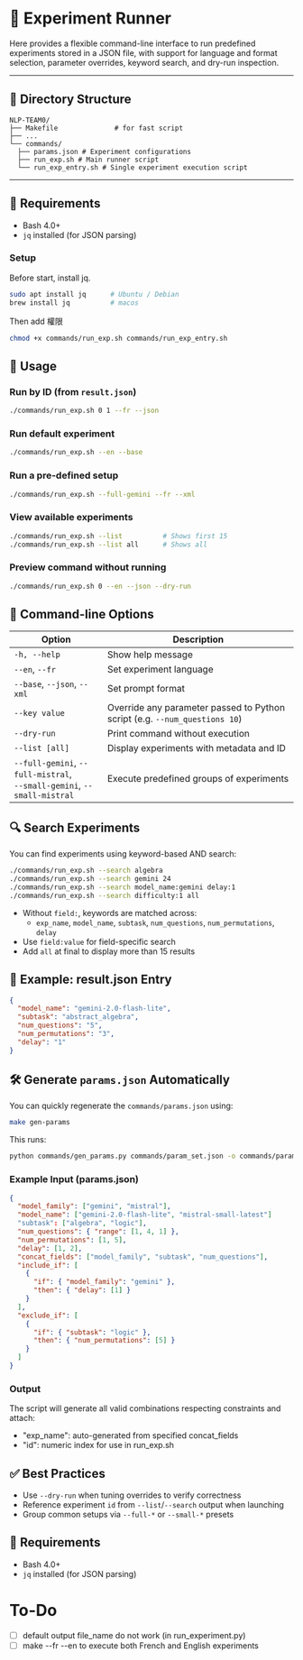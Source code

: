 # 🔬 Experiment Runner

Here provides a flexible command-line interface to run predefined experiments stored in a JSON file, with support for language and format selection, parameter overrides, keyword search, and dry-run inspection.

---

## 📁 Directory Structure

```.
NLP-TEAM0/
├── Makefile              # for fast script
├── ...
└── commands/
  ├── params.json # Experiment configurations
  ├── run_exp.sh # Main runner script
  └── run_exp_entry.sh # Single experiment execution script

```


---

## 📌 Requirements
- Bash 4.0+
- `jq` installed (for JSON parsing)
### Setup
Before start, install jq.
```bash
sudo apt install jq      # Ubuntu / Debian
brew install jq          # macos
```
Then add 權限
```bash
chmod +x commands/run_exp.sh commands/run_exp_entry.sh
```

## 🚀 Usage

### Run by ID (from `result.json`)
```bash
./commands/run_exp.sh 0 1 --fr --json
```

### Run default experiment
```bash
./commands/run_exp.sh --en --base
```

### Run a pre-defined setup
```bash
./commands/run_exp.sh --full-gemini --fr --xml
```

### View available experiments
```bash
./commands/run_exp.sh --list          # Shows first 15
./commands/run_exp.sh --list all      # Shows all
```

### Preview command without running
```bash
./commands/run_exp.sh 0 --en --json --dry-run
```

## 🔧 Command-line Options
| Option                                                                    | Description                                                                |
| ------------------------------------------------------------------------- | -------------------------------------------------------------------------- |
| `-h, --help`                                                              | Show help message                                                          |
| `--en`, `--fr`                                                            | Set experiment language                                                    |
| `--base`, `--json`, `--xml`                                               | Set prompt format                                                          |
| `--key value`                                                             | Override any parameter passed to Python script (e.g. `--num_questions 10`) |
| `--dry-run`                                                               | Print command without execution                                            |
| `--list [all]`                                                            | Display experiments with metadata and ID                                   |
| `--full-gemini`, `--full-mistral`,<br>`--small-gemini`, `--small-mistral` | Execute predefined groups of experiments                                   |



## 🔍 Search Experiments
You can find experiments using keyword-based AND search:

```bash
./commands/run_exp.sh --search algebra
./commands/run_exp.sh --search gemini 24
./commands/run_exp.sh --search model_name:gemini delay:1
./commands/run_exp.sh --search difficulty:1 all
```
- Without `field:`, keywords are matched across:
    - `exp_name`, `model_name`, `subtask`, `num_questions`, `num_permutations`, `delay`
- Use `field:value` for field-specific search
- Add `all` at final to display more than 15 results

## 🧪 Example: result.json Entry
```json
{
  "model_name": "gemini-2.0-flash-lite",
  "subtask": "abstract_algebra",
  "num_questions": "5",
  "num_permutations": "3",
  "delay": "1"
}
```

## 🛠️ Generate `params.json` Automatically
You can quickly regenerate the `commands/params.json` using:

```bash
make gen-params
```
This runs:
```bash
python commands/gen_params.py commands/param_set.json -o commands/params.json --format json
```
### Example Input (params.json)
```json
{
  "model_family": ["gemini", "mistral"],
  "model_name": ["gemini-2.0-flash-lite", "mistral-small-latest"]
  "subtask": ["algebra", "logic"],
  "num_questions": { "range": [1, 4, 1] },
  "num_permutations": [1, 5],
  "delay": [1, 2],
  "concat_fields": ["model_family", "subtask", "num_questions"],
  "include_if": [
    {
      "if": { "model_family": "gemini" },
      "then": { "delay": [1] }
    }
  ],
  "exclude_if": [
    {
      "if": { "subtask": "logic" },
      "then": { "num_permutations": [5] }
    }
  ]
}
```
### Output
The script will generate all valid combinations respecting constraints and attach:
- "exp_name": auto-generated from specified concat_fields
- "id": numeric index for use in run_exp.sh

## ✅ Best Practices
- Use `--dry-run` when tuning overrides to verify correctness
- Reference experiment `id` from `--list`/`--search` output when launching
- Group common setups via `--full-*` or `--small-*` presets

## 📌 Requirements
- Bash 4.0+
- `jq` installed (for JSON parsing)

# To-Do
- [ ] default output file_name do not work (in run_experiment.py)
- [ ] make --fr --en to execute both French and English experiments